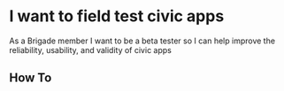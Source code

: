 # I want to field test civic apps<a/>
As a Brigade member I want to be a beta tester so I can help improve the reliability, usability, and validity of civic apps

## How To
